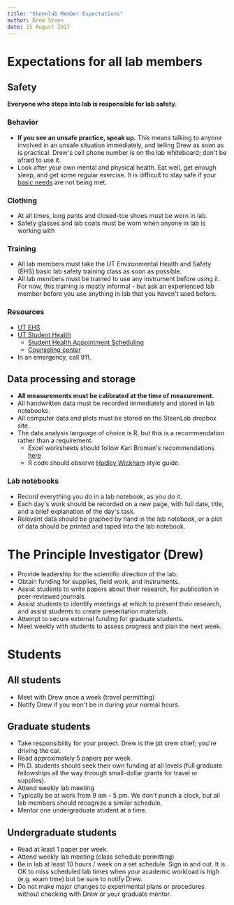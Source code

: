 ```yaml
---
title: "Steenlab Member Expectations"
author: Drew Steen
date: 15 August 2017
---
```


# Expectations for all lab members

## Safety

**Everyone who steps into lab is responsible for lab safety.**

### Behavior

* **If you see an unsafe practice, speak up.** This means talking to anyone involved in an unsafe situation immediately, and telling Drew as soon as is practical. Drew's cell phone number is on the lab whiteboard; don't be afraid to use it.
* Look after your own mental and physical health. Eat well, get enough sleep, and get some regular exercise. It is difficult to stay safe if your [basic needs](https://en.wikipedia.org/wiki/Maslow%27s_hierarchy_of_needs) are not being met.

### Clothing

* At all times, long pants and closed-toe shoes must be worn in lab. 
* Safety glasses and lab coats must be worn when anyone in lab is working with 


### Training

* All lab members must take the UT Environmental Health and Safety (EHS) basic lab safety training class as soon as possible.
* All lab members must be trained to use any instrument before using it. For now, this training is mostly informal - but ask an experienced lab member before you use anything in lab that you haven't used before.

### Resources

* [UT EHS](https://ehs.utk.edu/)
* [UT Student Health](http://studenthealth.utk.edu/)
    * [Student Health Appointment Scheduling](http://studenthealth.utk.edu/online-schedulingstudent-health-portal/)
    * [Counseling center](http://studenthealth.utk.edu/online-schedulingstudent-health-portal/)
* In an emergency, call 911.

## Data processing and storage

* **All measurements must be calibrated at the time of measurement.**
* All handwritten data must be recorded immediately and stored in lab notebooks.
* All computer data and plots must be stored on the SteenLab dropbox site.
* The data analysis language of choice is R, but this is a recommendation rather than a requirement. 
    * Excel worksheets should follow Karl Broman's recommendations [here](http://kbroman.org/dataorg/)
    * R code should observe [Hadley Wickham](http://adv-r.had.co.nz/Style.html) style guide.

### Lab notebooks

* Record everything you do in a lab notebook, as you do it.
* Each day's work should be recorded on a new page, with full date, title, and a brief explanation of the day's task.
* Relevant data should be graphed by hand in the lab notebook, or a plot of data should be printed and taped into the lab notebook.

# The Principle Investigator (Drew)

* Provide leadership for the scientific direction of the lab.
* Obtain funding for supplies, field work, and instruments.
* Assist students to write papers about their research, for publication in peer-reviewed journals.
* Assist students to identify meetings at which to present their research, and assist students to create presentation materials.
* Attempt to secure external funding for graduate students.
* Meet weekly with students to assess progress and plan the next week.

# Students

## All students

* Meet with Drew once a week (travel permitting)
* Notify Drew if you won't be in during your normal hours.

## Graduate students

* Take responsibility for your project. Drew is the pit crew chief; you're driving the car.
* Read approximately 5 papers per week.
* Ph.D. students should seek their own funding at all levels (full graduate fellowships all the way through small-dollar grants for travel or supplies).
* Attend weekly lab meeting
* Typically be at work from 9 am - 5 pm. We don't punch a clock, but all lab members should recognize a similar schedule.
* Mentor one undergraduate student at a time.

## Undergraduate students

* Read at least 1 paper per week.
* Attend weekly lab meeting (class schedule permitting)
* Be in lab at least 10 hours / week on a set schedule. Sign in and out. It is OK to miss scheduled lab times when your academic workload is high (e.g. exam time) but be sure to notify Drew.
* Do not make major changes to experimental plans or procedures without checking with Drew or your graduate mentor.


